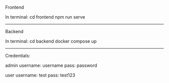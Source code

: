 Frontend

In terminal:
cd frontend
npm run serve

--------------
Backend

In terminal:
cd backend
docker compose up

--------------
Credentials:

admin
username: username
pass: password

user
username: test
pass: test123